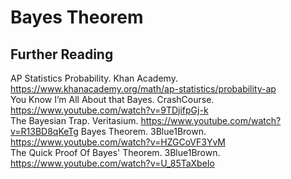 # Bayes Theorem

## Further Reading
AP Statistics Probability. Khan Academy. https://www.khanacademy.org/math/ap-statistics/probability-ap  
You Know I’m All About that Bayes. CrashCourse. https://www.youtube.com/watch?v=9TDjifpGj-k  
The Bayesian Trap. Veritasium. https://www.youtube.com/watch?v=R13BD8qKeTg
Bayes Theorem. 3Blue1Brown. https://www.youtube.com/watch?v=HZGCoVF3YvM  
The Quick Proof Of Bayes' Theorem. 3Blue1Brown. https://www.youtube.com/watch?v=U_85TaXbeIo  
